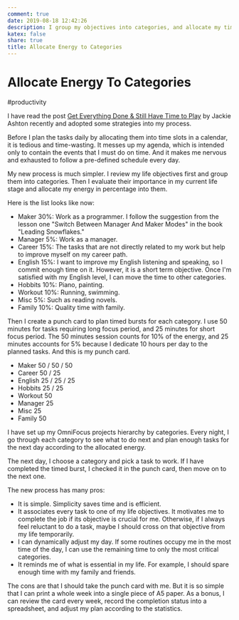 ```yaml
---
comment: true
date: 2019-08-18 12:42:26
description: I group my objectives into categories, and allocate my time into the categories by percentage
katex: false
share: true
title: Allocate Energy to Categories
---
```


# Allocate Energy To Categories

#productivity

I have read the post [Get Everything Done & Still Have Time to Play][1] by Jackie Ashton recently and adopted some strategies into my process.

Before I plan the tasks daily by allocating them into time slots in a calendar, it is tedious and time-wasting. It messes up my agenda, which is intended only to contain the events that I must do on time. And it makes me nervous and exhausted to follow a pre-defined schedule every day.

My new process is much simpler. I review my life objectives first and group them into categories. Then I evaluate their importance in my current life stage and allocate my energy in percentage into them.

<!--more-->

Here is the list looks like now:

- Maker 30%: Work as a programmer. I follow the suggestion from the lesson one "Switch Between Manager And Maker Modes" in the book "Leading Snowflakes."
- Manager 5%: Work as a manager.
- Career 15%: The tasks that are not directly related to my work but help to improve myself on my career path.
- English 15%: I want to improve my English listening and speaking, so I commit enough time on it. However, it is a short term objective. Once I'm satisfied with my English level, I can move the time to other categories.
- Hobbits 10%: Piano, painting.
- Workout 10%: Running, swimming.
- Misc 5%: Such as reading novels.
- Family 10%: Quality time with family.

Then I create a punch card to plan timed bursts for each category. I use 50 minutes for tasks requiring long focus period, and 25 minutes for short focus period. The 50 minutes session counts for 10% of the energy, and 25 minutes accounts for 5% because I dedicate 10 hours per day to the planned tasks. And this is my punch card.

- Maker 50 / 50 / 50
- Career 50 / 25
- English 25 / 25 / 25
- Hobbits 25 / 25
- Workout 50
- Manager 25
- Misc 25
- Family 50

I have set up my OmniFocus projects hierarchy by categories. Every night, I go through each category to see what to do next and plan enough tasks for the next day according to the allocated energy.

The next day, I choose a category and pick a task to work. If I have completed the timed burst, I checked it in the punch card, then move on to the next one.

The new process has many pros:

- It is simple. Simplicity saves time and is efficient.
- It associates every task to one of my life objectives. It motivates me to complete the job if its objective is crucial for me. Otherwise, if I always feel reluctant to do a task, maybe I should cross on that objective from my life temporarily.
- I can dynamically adjust my day. If some routines occupy me in the most time of the day, I can use the remaining time to only the most critical categories.
- It reminds me of what is essential in my life. For example, I should spare enough time with my family and friends.

The cons are that I should take the punch card with me. But it is so simple that I can print a whole week into a single piece of A5 paper. As a bonus, I can review the card every week, record the completion status into a spreadsheet, and adjust my plan according to the statistics.

[1]: https://doist.com/blog/get-everything-done-still-have-time-to-play/
